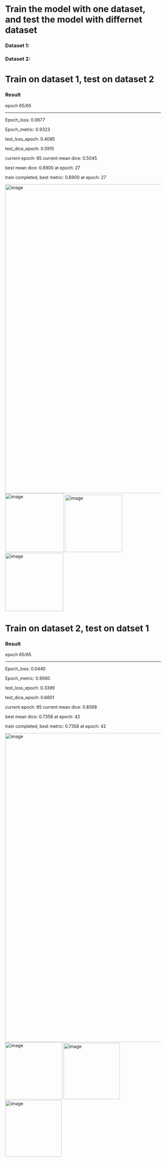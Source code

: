 # Train the model with one dataset, and test the model with differnet dataset
### Dataset 1:

### Dataset 2:

# Train on dataset 1, test on dataset 2
### Result
epoch 65/65
____________________

Epoch_loss: 0.0677

Epoch_metric:  0.9323

test_loss_epoch: 0.4085

test_dice_epoch: 0.5915

current epoch: 65 current mean dice: 0.5045

best mean dice: 0.6900 at epoch: 27

train completed, best metric: 0.6900 at epoch: 27

<img width="1000" alt="image" src="https://github.com/tan200224/Research_Blog/assets/68765056/811551aa-7f7c-4193-bf90-0f184f82c2ab">


<img width="190" alt="image" src="https://github.com/tan200224/Research_Blog/assets/68765056/38ab5a36-393c-4754-b0b0-90d0727bb747">
<img width="185" alt="image" src="https://github.com/tan200224/Research_Blog/assets/68765056/c5e83632-e1bd-41c0-b168-ef5b1ffe7d01">
<img width="188" alt="image" src="https://github.com/tan200224/Research_Blog/assets/68765056/84f7d462-3e8e-4518-8185-e6495a0b0e8c">


# Train on dataset 2, test on datset 1
### Result

epoch 65/65
____________________
Epoch_loss: 0.0440

Epoch_metric:  0.9560

test_loss_epoch: 0.3399

test_dice_epoch: 0.6601

current epoch: 65 current mean dice: 0.8568

best mean dice: 0.7358 at epoch: 42

train completed, best metric: 0.7358 at epoch: 42

<img width="1000" alt="image" src="https://github.com/tan200224/Research_Blog/assets/68765056/bb8f3855-cb81-49e9-ba97-50f7fc8914eb">


<img width="185" alt="image" src="https://github.com/tan200224/Research_Blog/assets/68765056/4d8da57b-5c70-433e-b1d6-47090a670d92">
<img width="182" alt="image" src="https://github.com/tan200224/Research_Blog/assets/68765056/c4e3baa3-bd23-4234-a985-d65aba9636b5">
<img width="183" alt="image" src="https://github.com/tan200224/Research_Blog/assets/68765056/78735171-f763-47b8-abe9-208ae2eea008">






